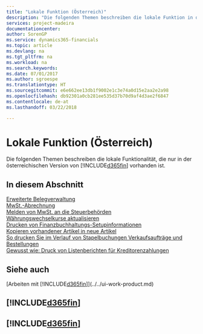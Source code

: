 ```yaml
---
title: "Lokale Funktion (Österreich)"
description: "Die folgenden Themen beschreiben die lokale Funktion in der österreichischen Version von [!INCLUDE[d365fin](../../includes/d365fin_md.md)]."
services: project-madeira
documentationcenter: 
author: SorenGP
ms.service: dynamics365-financials
ms.topic: article
ms.devlang: na
ms.tgt_pltfrm: na
ms.workload: na
ms.search.keywords: 
ms.date: 07/01/2017
ms.author: sgroespe
ms.translationtype: HT
ms.sourcegitcommit: e6e662ee13db1f9002e1c3e74a0d15e2aa2e2a98
ms.openlocfilehash: db92301a0cb281ee535d37b70d9af4d3ae2f6847
ms.contentlocale: de-at
ms.lasthandoff: 03/22/2018

---
```

# <a name="austria-local-functionality"></a>Lokale Funktion (Österreich)
Die folgenden Themen beschreiben die lokale Funktionalität, die nur in der österreichischen Version von [!INCLUDE[d365fin](../../includes/d365fin_md.md)] vorhanden ist.  

## <a name="in-this-section"></a>In diesem Abschnitt  

[Erweiterte Belegverwaltung](enhanced-document-management.md)  
[MwSt.-Abrechnung](vat-reporting.md)  
[Melden von MwSt. an die Steuerbehörden](../../finance-how-report-vat.md)  
[Währungswechselkurse aktualisieren](../../finance-how-update-currencies.md)  
[Drucken von Finanzbuchhaltungs-Setupinformationen](how-to-print-general-ledger-setup-information.md)  
[Kopieren vorhandener Artikel in neue Artikel](how-to-copy-existing-items-to-new-items.md)  
[So drucken Sie im Verlauf von Stapelbuchungen Verkaufsaufträge und Bestellungen](how-to-print-sales-and-purchase-orders-during-batch-posting.md)  
[Gewusst wie: Druck von Listenberichten für Kreditorenzahlungen](how-to-print-vendor-payments-list-reports.md)

## <a name="see-also"></a>Siehe auch
[Arbeiten mit [!INCLUDE[d365fin](../../includes/d365fin_md.md)]](../../ui-work-product.md)

## [!INCLUDE[d365fin](../../includes/free_trial_md.md)]  
## [!INCLUDE[d365fin](../../includes/training_link_md.md)]

